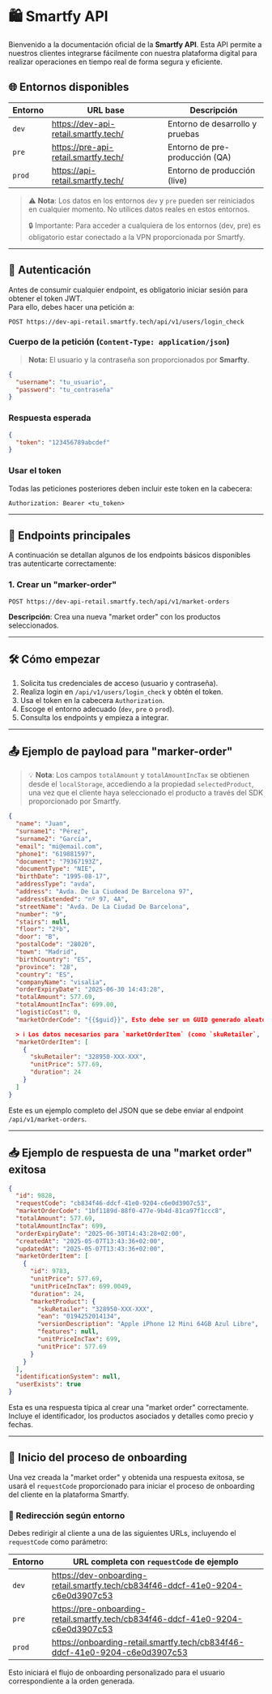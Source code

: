 # 🛍️ Smartfy API

Bienvenido a la documentación oficial de la **Smartfy API**. Esta API permite a nuestros clientes integrarse fácilmente con nuestra plataforma digital para realizar operaciones en tiempo real de forma segura y eficiente.

## 🌐 Entornos disponibles

| Entorno     | URL base                                       | Descripción                         |
|-------------|------------------------------------------------|-------------------------------------|
| `dev`       | https://dev-api-retail.smartfy.tech/           | Entorno de desarrollo y pruebas     |
| `pre`       | https://pre-api-retail.smartfy.tech/           | Entorno de pre-producción (QA)      |
| `prod`      | https://api-retail.smartfy.tech/               | Entorno de producción (live)        |

> ⚠️ **Nota**: Los datos en los entornos `dev` y `pre` pueden ser reiniciados en cualquier momento. No utilices datos reales en estos entornos.
> 
> 🔒 Importante: Para acceder a cualquiera de los entornos (dev, pre) es obligatorio estar conectado a la VPN proporcionada por Smartfy.

---

## 🔐 Autenticación

Antes de consumir cualquier endpoint, es obligatorio iniciar sesión para obtener el token JWT.  
Para ello, debes hacer una petición a:

```http
POST https://dev-api-retail.smartfy.tech/api/v1/users/login_check
```

### Cuerpo de la petición (`Content-Type: application/json`)
> **Nota:** El usuario y la contraseña son proporcionados por **Smarfty**.

```json
{
  "username": "tu_usuario",
  "password": "tu_contraseña"
}
```

### Respuesta esperada
```json
{
  "token": "123456789abcdef"
}
```

### Usar el token
Todas las peticiones posteriores deben incluir este token en la cabecera:

```http
Authorization: Bearer <tu_token>
```

---

## 📌 Endpoints principales

A continuación se detallan algunos de los endpoints básicos disponibles tras autenticarte correctamente:

### 1. Crear un "marker-order"

```http
POST https://dev-api-retail.smartfy.tech/api/v1/market-orders
```

**Descripción**: Crea una nueva "market order" con los productos seleccionados.

---

## 🛠️ Cómo empezar

1. Solicita tus credenciales de acceso (usuario y contraseña).
2. Realiza login en `/api/v1/users/login_check` y obtén el token.
3. Usa el token en la cabecera `Authorization`.
4. Escoge el entorno adecuado (`dev`, `pre` o `prod`).
5. Consulta los endpoints y empieza a integrar.

---

## 📤 Ejemplo de payload para "marker-order"

> 💡 **Nota**: Los campos `totalAmount` y `totalAmountIncTax` se obtienen desde el `localStorage`, accediendo a la propiedad `selectedProduct`, una vez que el cliente haya seleccionado el producto a través del SDK proporcionado por Smartfy.

```json
{
  "name": "Juan",
  "surname1": "Pérez",
  "surname2": "García",
  "email": "mi@email.com",
  "phone1": "619881597",    
  "document": "79367193Z", 
  "documentType": "NIE",
  "birthDate": "1995-08-17",
  "addressType": "avda",
  "address": "Avda. De La Ciudead De Barcelona 97",
  "addressExtended": "nº 97, 4A",
  "streetName": "Avda. De La Ciudad De Barcelona",
  "number": "9",
  "stairs": null,
  "floor": "2ºb",
  "door": "B",
  "postalCode": "28020",
  "town": "Madrid",
  "birthCountry": "ES",
  "province": "28",
  "country": "ES",
  "companyName": "visalia",
  "orderExpiryDate": "2025-06-30 14:43:28",
  "totalAmount": 577.69,
  "totalAmountIncTax": 699.00,
  "logisticCost": 0,
  "marketOrderCode": "{{$guid}}", Esto debe ser un GUID generado aleatoriamente.

  > ℹ️ Los datos necesarios para `marketOrderItem` (como `skuRetailer`, `unitPrice`, `duration`) se obtienen a través del SDK proporcionado por Smartfy.
  "marketOrderItem": [
    {
      "skuRetailer": "328950-XXX-XXX",
      "unitPrice": 577.69,
      "duration": 24
    }
  ]
}
```

Este es un ejemplo completo del JSON que se debe enviar al endpoint `/api/v1/market-orders`.

---

## 📥 Ejemplo de respuesta de una "market order" exitosa

```json
{
  "id": 9828,
  "requestCode": "cb834f46-ddcf-41e0-9204-c6e0d3907c53",
  "marketOrderCode": "1bf1189d-88f0-477e-9b4d-81ca97f1ccc8",
  "totalAmount": 577.69,
  "totalAmountIncTax": 699,
  "orderExpiryDate": "2025-06-30T14:43:28+02:00",
  "createdAt": "2025-05-07T13:43:36+02:00",
  "updatedAt": "2025-05-07T13:43:36+02:00",
  "marketOrderItem": [
    {
      "id": 9783,
      "unitPrice": 577.69,
      "unitPriceIncTax": 699.0049,
      "duration": 24,
      "marketProduct": {
        "skuRetailer": "328950-XXX-XXX",
        "ean": "0194252014134",
        "versionDescription": "Apple iPhone 12 Mini 64GB Azul Libre",
        "features": null,
        "unitPriceIncTax": 699,
        "unitPrice": 577.69
      }
    }
  ],
  "identificationSystem": null,
  "userExists": true
}
```

Esta es una respuesta típica al crear una "market order" correctamente. Incluye el identificador, los productos asociados y detalles como precio y fechas.

---

## 🚀 Inicio del proceso de onboarding

Una vez creada la "market order" y obtenida una respuesta exitosa, se usará el `requestCode` proporcionado para iniciar el proceso de onboarding del cliente en la plataforma Smartfy.

### 🔗 Redirección según entorno

Debes redirigir al cliente a una de las siguientes URLs, incluyendo el `requestCode` como parámetro:

| Entorno     | URL completa con `requestCode` de ejemplo |
|-------------|-------------------------------------------|
| `dev`       | https://dev-onboarding-retail.smartfy.tech/cb834f46-ddcf-41e0-9204-c6e0d3907c53 |
| `pre`       | https://pre-onboarding-retail.smartfy.tech/cb834f46-ddcf-41e0-9204-c6e0d3907c53 |
| `prod`      | https://onboarding-retail.smartfy.tech/cb834f46-ddcf-41e0-9204-c6e0d3907c53 |

Esto iniciará el flujo de onboarding personalizado para el usuario correspondiente a la orden generada.

